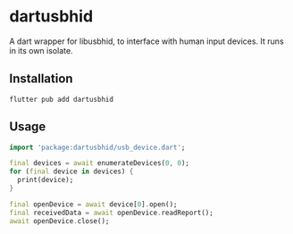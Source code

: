# dartusbhid

A dart wrapper for libusbhid, to interface with human input devices. It runs in its own isolate.

## Installation

```console
flutter pub add dartusbhid
```

## Usage

```dart
import 'package:dartusbhid/usb_device.dart';

final devices = await enumerateDevices(0, 0);
for (final device in devices) {
  print(device);
}

final openDevice = await device[0].open();
final receivedData = await openDevice.readReport();
await openDevice.close();
```

